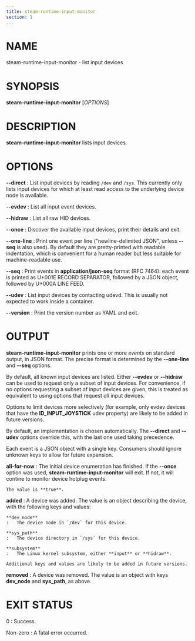 ```yaml
---
title: steam-runtime-input-monitor
section: 1
...
```


<!-- This document:
Copyright 2020 Collabora Ltd.
SPDX-License-Identifier: MIT
-->

# NAME

steam-runtime-input-monitor - list input devices

# SYNOPSIS

**steam-runtime-input-monitor** [*OPTIONS*]

# DESCRIPTION

**steam-runtime-input-monitor** lists input devices.

# OPTIONS

**--direct**
:   List input devices by reading `/dev` and `/sys`.
    This currently only lists input devices for which at least read access
    to the underlying device node is available.

**--evdev**
:   List all input event devices.

**--hidraw**
:   List all raw HID devices.

**--once**
:   Discover the available input devices, print their details and exit.

**--one-line**
:   Print one event per line ("newline-delimited JSON", unless **--seq**
    is also used). By default they are pretty-printed with
    readable indentation, which is convenient for a human reader but
    less suitable for machine-readable use.

**--seq**
:   Print events in **application/json-seq** format (RFC 7464):
    each event is printed as U+001E RECORD SEPARATOR, followed by
    a JSON object, followed by U+000A LINE FEED.

**--udev**
:   List input devices by contacting udevd. This is usually not
    expected to work inside a container.

**--version**
:   Print the version number as YAML and exit.

# OUTPUT

**steam-runtime-input-monitor** prints one or more *events* on
standard output, in JSON format. The precise format is determined
by the **--one-line** and **--seq** options.

By default, all known input devices are listed. Either
**--evdev** or **--hidraw** can be used to request only a subset of
input devices. For convenience, if no options requesting a subset of
input devices are given, this is treated as equivalent to using options
that request *all* input devices.

Options to limit devices more selectively (for example, only evdev
devices that have the **ID_INPUT_JOYSTICK** udev property) are likely
to be added in future versions.

By default, an implementation is chosen automatically. The **--direct**
and **--udev** options override this, with the last one used
taking precedence.

Each event is a JSON object with a single key. Consumers should ignore
unknown keys to allow for future expansion.

**all-for-now**
:   The initial device enumeration has finished. If the **--once** option
    was used, **steam-runtime-input-monitor** will exit. If not, it will
    contine to monitor device hotplug events.

    The value is **true**.

**added**
:   A device was added. The value is an object describing the device,
    with the following keys and values:

    **dev_node**
    :   The device node in `/dev` for this device.

    **sys_path**
    :   The device directory in `/sys` for this device.

    **subsystem**
    :   The Linux kernel subsystem, either **input** or **hidraw**.

    Additional keys and values are likely to be added in future versions.

**removed**
:   A device was removed. The value is an object with keys **dev_node**
    and **sys_path**, as above.

# EXIT STATUS

0
:   Success.

Non-zero
:   A fatal error occurred.

<!-- vim:set sw=4 sts=4 et: -->

